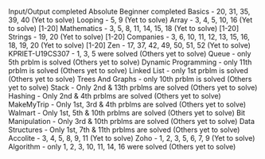 Input/Output completed
Absolute Beginner completed
Basics - 20, 31, 35, 39, 40 (Yet to solve)
Looping - 5, 9 (Yet to solve)
Array - 3, 4, 5, 10, 16 (Yet to solve) [1-20]
Mathematics - 3, 5, 8, 11, 14, 15, 18 (Yet to solve) [1-20]
Strings - 19, 20 (Yet to solve) [1-20]
Companies - 3, 6, 10, 11, 12, 13, 15, 16, 18, 19, 20 (Yet to solve) [1-20]
Zen - 17, 37, 42, 49, 50, 51, 52 (Yet to solve)
KPRIET-U19CS307 - 1, 3, 5 were solved (Others yet to solve)
Queue - only 5th prblm is solved (Others yet to solve)
Dynamic Programming - only 11th prblm is solved (Others yet to solve)
Linked List - only 1st prblm is solved (Others yet to solve)
Trees And Graphs - only 10th prblm is solved (Others yet to solve)
Stack - Only 2nd & 13th prblms are solved (Others yet to solve)
Hashing - Only 2nd & 4th prblms are solved (Others yet to solve)
MakeMyTrip - Only 1st, 3rd & 4th prblms are solved (Others yet to solve)
Walmart - Only 1st, 5th & 10th prblms are solved (Others yet to solve)
Bit Manipulation - Only 3rd & 10th prblms are solved (Others yet to solve)
Data Structures - Only 1st, 7th & 11th prblms are solved (Others yet to solve)
Accolite - 3, 4, 5, 8, 9, 11 (Yet to solve)
Zoho - 1, 2, 3, 5, 6, 7, 9 (Yet to solve)
Algorithm - only 1, 2, 3, 10, 11, 14, 16 were solved (Others yet to solve)